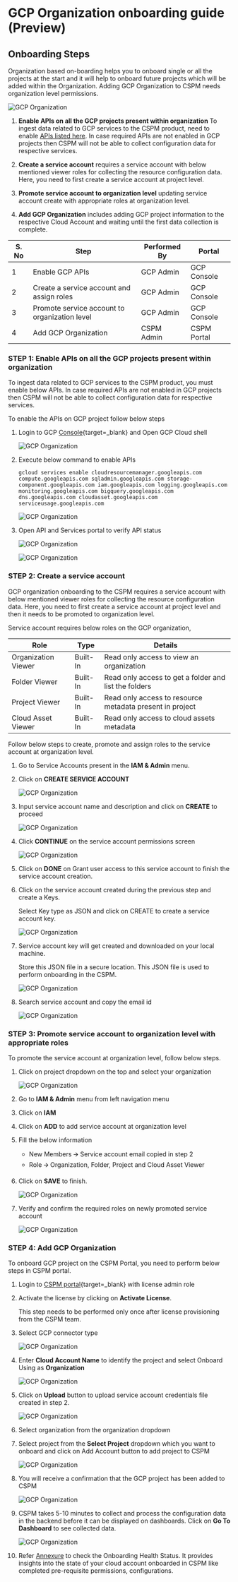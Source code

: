 GCP Organization onboarding guide (Preview)
===========================================

## Onboarding Steps

Organization based on-boarding helps you to onboard single or all the projects
at the start and it will help to onboard future projects which will be added
within the Organization. Adding GCP Organization to CSPM needs organization
level permissions.

![GCP Organization](.././images/gcp/overview_org.png#thumbnail_1)


1. **Enable APIs on all the GCP projects present within organization** To ingest data related to GCP services to the CSPM product, need to enable [APIs listed here](../../onboardingGuide/gcpAnnexure/#gcp-apis-used-by-cspm-to-ingest-the-data). In case required APIs are not enabled in GCP projects then CSPM will not be able to collect configuration data for respective services.

2. **Create a service account** requires a service account with below mentioned viewer roles for collecting the resource configuration data. Here, you need to first create a service account at project level. 

3. **Promote service account to organization level**  updating service account create with appropriate roles at organization level.

4. **Add GCP Organization** includes adding GCP project information to the respective Cloud Account and waiting until the first data collection is complete.

| S. No | Step                                          | Performed By | Portal      |
|-------|-----------------------------------------------|--------------|-------------|
| 1     | Enable GCP APIs                               | GCP Admin    | GCP Console |
| 2     | Create a service account and assign roles     | GCP Admin    | GCP Console |
| 3     | Promote service account to organization level | GCP Admin    | GCP Console |
| 4     | Add GCP Organization                          | CSPM Admin   | CSPM Portal |

### STEP 1: Enable APIs on all the GCP projects present within organization

To ingest data related to GCP services to the CSPM product, you must enable
below APIs. In case required APIs are not enabled in GCP projects then CSPM will
not be able to collect configuration data for respective services.

To enable the APIs on GCP project follow below steps

1.  Login to GCP [Console](https://console.cloud.google.com/){target=_blank} and Open GCP Cloud
    shell

    ![GCP Organization](.././images/gcp/gcp_org_1.png#thumbnail)

2.  Execute below command to enable APIs

        gcloud services enable cloudresourcemanager.googleapis.com compute.googleapis.com sqladmin.googleapis.com storage-component.googleapis.com iam.googleapis.com logging.googleapis.com monitoring.googleapis.com bigquery.googleapis.com dns.googleapis.com cloudasset.googleapis.com serviceusage.googleapis.com 


    ![GCP Organization](.././images/gcp/gcp_org_2.png#thumbnail)

3.  Open API and Services portal to verify API status

    ![GCP Organization](.././images/gcp/gcp_org_3.png#thumbnail)

    ![GCP Organization](.././images/gcp/gcp_org_4.png#thumbnail)


### STEP 2: Create a service account

GCP organization onboarding to the CSPM requires a service account with below
mentioned viewer roles for collecting the resource configuration data. Here, you
need to first create a service account at project level and then it needs to be
promoted to organization level.

Service account requires below roles on the GCP organization,

| Role                | Type     | Details                                                  |
|---------------------|----------|----------------------------------------------------------|
| Organization Viewer | Built-In | Read only access to view an organization                 |
| Folder Viewer       | Built-In | Read only access to get a folder and list the folders    |
| Project Viewer      | Built-In | Read only access to resource metadata present in project |
| Cloud Asset Viewer  | Built-In | Read only access to cloud assets metadata                |

Follow below steps to create, promote and assign roles to the service account at
organization level.

1.  Go to Service Accounts present in the **IAM & Admin** menu.

2.  Click on **CREATE SERVICE ACCOUNT**

    ![GCP Organization](.././images/gcp/gcp_org_5.png#thumbnail)

3.  Input service account name and description and click on **CREATE** to proceed

    ![GCP Organization](.././images/gcp/gcp_org_6.png#thumbnail)

4.  Click **CONTINUE** on the service account permissions screen

    ![GCP Organization](.././images/gcp/gcp_org_7.png#thumbnail)

5.  Click on **DONE** on Grant user access to this service account to finish the
    service account creation.

6.  Click on the service account created during the previous step and create a
    Keys.

    Select Key type as JSON and click on CREATE to create a service account key.

    ![GCP Organization](.././images/gcp/gcp_org_8.png#thumbnail)

7.  Service account key will get created and downloaded on your local machine.

    Store this JSON file in a secure location. This JSON file is used to perform
    onboarding in the CSPM.

    ![GCP Organization](.././images/gcp/gcp_org_9.png#thumbnail)

8.  Search service account and copy the email id

    ![GCP Organization](.././images/gcp/gcp_org_10.png#thumbnail)

### STEP 3: Promote service account to organization level with appropriate roles

To promote the service account at organization level, follow below steps.

1.  Click on project dropdown on the top and select your organization

    ![GCP Organization](.././images/gcp/gcp_org_11.png#thumbnail)

2.  Go to **IAM & Admin** menu from left navigation menu

3.  Click on **IAM**

4.  Click on **ADD** to add service account at organization level

5.  Fill the below information
    -   New Members 🡪 Service account email copied in step 2
    -   Role 🡪 Organization, Folder, Project and Cloud Asset Viewer

6.  Click on **SAVE** to finish.

    ![GCP Organization](.././images/gcp/gcp_org_12.png#thumbnail)

7.  Verify and confirm the required roles on newly promoted service account

    ![GCP Organization](.././images/gcp/gcp_org_13.png#thumbnail)

### STEP 4: Add GCP Organization

To onboard GCP project on the CSPM Portal, you need to perform below steps in
CSPM portal.

1.  Login to [CSPM portal](https://app.cloudneeti.com){target=_blank} with license admin role

2.  Activate the license by clicking on **Activate License**.

    This step needs to be performed only once after license provisioning from
    the CSPM team.

    <!-- ![GCP Organization](.././images/gcp/overview_org.png#thumbnail) -->

3.  Select GCP connector type

    ![GCP Organization](.././images/gcp/addAccount.png#thumbnail)

4.  Enter **Cloud Account Name** to identify the project and select Onboard
    Using as **Organization**

    ![GCP Organization](.././images/gcp/addAccount_org.png#thumbnail)

5.  Click on **Upload** button to upload service account credentials file created in
    step 2. 

    ![GCP Organization](.././images/gcp/addAccount_org_2.png#thumbnail)

6.  Select organization from the organization dropdown

7.  Select project from the **Select Project** dropdown which you want to
    onboard and click on Add Account button to add project to CSPM

    ![GCP Organization](.././images/gcp/addAccount_org_3.png#thumbnail)

8.  You will receive a confirmation that the GCP project has been added to CSPM

    ![GCP Organization](.././images/gcp/addAccount_org_4.png#thumbnail)

9.  CSPM takes 5-10 minutes to collect and process the configuration data in the
    backend before it can be displayed on dashboards. Click on **Go To Dashboard** to see collected data.

    ![GCP Organization](.././images/gcp/addAccount_org_5.png#thumbnail)

10.  Refer [Annexure](#../../onboardingGuide/gcpAnnexure/#onboarding-health-status-page) to check the Onboarding Health Status. It provides insights into the state of your cloud account onboarded in CSPM like completed pre-requisite permissions, configurations.

